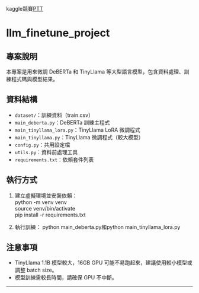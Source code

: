 kaggle競賽[PTT](https://docs.google.com/presentation/d/1Xh2swC-2ybWCpR3AK-SQyaFlZVtL4hc4hOL0bh-UOVY/edit?usp=sharing)  

# llm_finetune_project
## 專案說明
本專案是用來微調 DeBERTa 和 TinyLlama 等大型語言模型，包含資料處理、訓練程式碼與模型結果。

## 資料結構
- `dataset/`：訓練資料（train.csv）
- `main_deberta.py`：DeBERTa 訓練主程式
- `main_tinyllama_lora.py`：TinyLlama LoRA 微調程式
- `main_tinyllama.py`：TinyLlama 微調程式（較大模型）
- `config.py`：共用設定檔
- `utils.py`：資料前處理工具
- `requirements.txt`：依賴套件列表

## 執行方式
1. 建立虛擬環境並安裝依賴：  
python -m venv venv    
source venv/bin/activate   
pip install -r requirements.txt  

2. 執行訓練：
python main_deberta.py和python main_tinyllama_lora.py


## 注意事項
- TinyLlama 1.1B 模型較大，16GB GPU 可能不易跑起來，建議使用較小模型或調整 batch size。
- 模型訓練需較長時間，請確保 GPU 不中斷。

---
